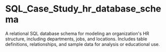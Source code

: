 # SQL_Case_Study_hr_database_schema
A relational SQL database schema for modeling an organization's HR structure, including departments, jobs, and locations. Includes table definitions, relationships, and sample data for analysis or educational use.
